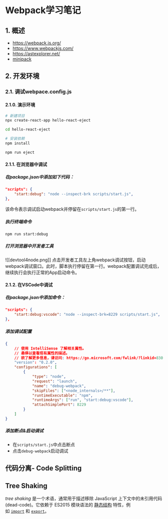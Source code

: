 # Webpack学习笔记

## 1. 概述

- https://webpack.js.org/
- https://www.webpackjs.com/
- https://astexplorer.net/
- [minipack](https://github.com/ronami/minipack)


## 2. 开发环境

### 2.1. 调试webpace.config.js

#### 2.1.0. 演示环境

```sh
# 新建项目
npx create-react-app hello-react-eject

cd hello-react-eject

# 安装依赖
npm install

npm run eject
```

#### 2.1.1. 在浏览器中调试

##### 在package.json中添加如下代码：
```json
"scripts": {
	"start:debug": "node --inspect-brk scripts/start.js",
},
```
该命令表示调试启动webpack并停留在`scripts/start.js`的第一行。

##### 执行终端命令
```sh
npm run start:debug
```

##### 打开浏览器中开发者工具

![[devtool4node.png]]
点击开发者工具左上角webpack调试按钮，启动webpack调试窗口。此时，脚本执行停留在第一行。webpack配置调试完成后，继续执行会执行正常的App启动命令。

#### 2.1.2. 在VSCode中调试

##### 在package.json中添加命令：

```json
"scripts": {
	"start:debug:vscode": "node --inspect-brk=8229 scripts/start.js",
},
```

##### 添加调试配置
```json
{
	// 使用 IntelliSense 了解相关属性。
	// 悬停以查看现有属性的描述。	
	// 欲了解更多信息，请访问: https://go.microsoft.com/fwlink/?linkid=830387
	"version": "0.2.0",
	"configurations": [
		{
			"type": "node",	
			"request": "launch",
			"name": "debug-webpack",
			"skipFiles": ["<node_internals>/**"],
			"runtimeExecutable": "npm",
			"runtimeArgs": ["run", "start:debug:vscode"],
			"attachSimplePort": 8229
		}
	]
}
```

##### 添加断点&启动调试

- 在`scripts/start.js`中点击断点
- 点击`debug-webpack`启动调试

## 代码分离- Code Splitting

## Tree Shaking

_tree shaking_ 是一个术语，通常用于描述移除 JavaScript 上下文中的未引用代码(dead-code)。它依赖于 ES2015 模块语法的 [静态结构](http://exploringjs.com/es6/ch_modules.html#static-module-structure) 特性，例如 [`import`](https://developer.mozilla.org/en-US/docs/Web/JavaScript/Reference/Statements/import) 和 [`export`](https://developer.mozilla.org/en-US/docs/Web/JavaScript/Reference/Statements/export)。